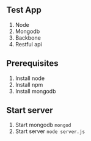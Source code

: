 ## Test App
1. Node
2. Mongodb
3. Backbone
4. Restful api

## Prerequisites
1. Install node
2. Install npm
3. Install mongodb


## Start server  
1. Start mongodb `mongod`  
1. Start server `node server.js`  
